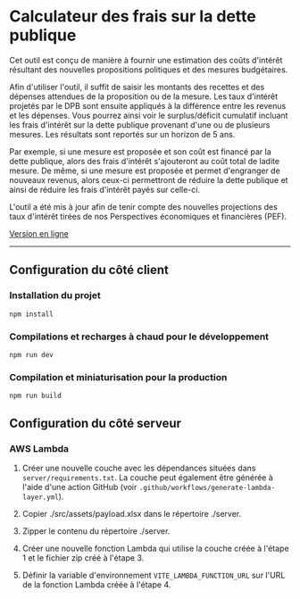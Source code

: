 # Calculateur des frais sur la dette publique

Cet outil est conçu de manière à fournir une estimation des coûts d'intérêt résultant des nouvelles propositions politiques et des mesures budgétaires.

Afin d'utiliser l'outil, il suffit de saisir les montants des recettes et des dépenses attendues de la proposition ou de la mesure. Les taux d'intérêt projetés par le DPB sont ensuite appliqués à la différence entre les revenus et les dépenses. Vous pourrez ainsi voir le surplus/déficit cumulatif incluant les frais d'intérêt sur la dette publique provenant d'une ou de plusieurs mesures. Les résultats sont reportés sur un horizon de 5 ans.

Par exemple, si une mesure est proposée et son coût est financé par la dette publique, alors des frais d'intérêt s'ajouteront au coût total de ladite mesure. De même, si une mesure est proposée et permet d'engranger de nouveaux revenus, alors ceux-ci permettront de réduire la dette publique et ainsi de réduire les frais d'intérêt payés sur celle-ci.

L'outil a été mis à jour afin de tenir compte des nouvelles projections des taux d'intérêt tirées de nos Perspectives économiques et financières (PEF).

[Version en ligne](https://www.pbo-dpb.ca/fr/research--recherches/tools--outils/public-debt-charges-calculator--calculateur-frais-dette-publique)

---

## Configuration du côté client

### Installation du projet
```
npm install
```

### Compilations et recharges à chaud pour le développement
```
npm run dev
```

### Compilation et miniaturisation pour la production
```
npm run build
```


## Configuration du côté serveur

### AWS Lambda

1. Créer une nouvelle couche avec les dépendances situées dans `server/requirements.txt`. La couche peut également être générée à l'aide d'une action GitHub (voir `.github/workflows/generate-lambda-layer.yml`).

2. Copier ./src/assets/payload.xlsx dans le répertoire ./server.

3. Zipper le contenu du répertoire ./server.

4. Créer une nouvelle fonction Lambda qui utilise la couche créée à l'étape 1 et le fichier zip créé à l'étape 3.

5. Définir la variable d'environnement `VITE_LAMBDA_FUNCTION_URL` sur l'URL de la fonction Lambda créée à l'étape 4.